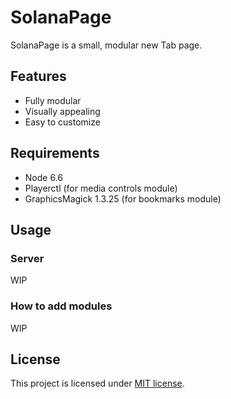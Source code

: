 # SolanaPage
SolanaPage is a small, modular new Tab page.
## Features
* Fully modular
* Visually appealing
* Easy to customize

## Requirements
* Node 6.6
* Playerctl (for media controls module)
* GraphicsMagick 1.3.25 (for bookmarks module)

## Usage
### Server
WIP
### How to add modules
WIP
## License
This project is licensed under [MIT license](LICENSE).

